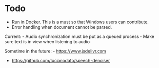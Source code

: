 # Todo

- Run in Docker. This is a must so that Windows users can contribute.
- Error handling when document cannot be parsed.


Current:
	- Audio synchronization must be put as a queued process
	- Make sure text is in view when listening to audio

Sometime in the future:
	- https://www.jsdelivr.com


<!--
Dæmi um útlit:
  - https://www.notion.so/
	- https://volst.nl/
	- https://www.recurse.com/
	- http://deeplearning.ai/ai-notes/initialization/
	- https://emotion.sh/
	- https://developers.facebook.com/docs/
	- https://www.hillelwayne.com/post/divide-by-zero/
	- https://refresh.study/
	- https://framer.com/x
	- https://galshir.com/
	- http://www.ireneposch.net/
	- http://levitan-eng.jewish-museum.ru/
	- https://www.aristidebenoist.com/
-->


- https://github.com/lucianodato/speech-denoiser
